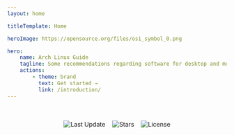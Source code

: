 ```yaml
---
layout: home

titleTemplate: Home

heroImage: https://opensource.org/files/osi_symbol_0.png

hero:
    name: Arch Linux Guide
    tagline: Some recommendations regarding software for desktop and mobile 🔝
    actions:
        - theme: brand
          text: Get started →
          link: /introduction/
---
```


<div style="margin: 3rem 1rem 0 1rem; display: flex; flex-wrap: wrap; justify-content: center; gap: 1rem;">
    <img src="https://img.shields.io/github/last-commit/D3S0X/awesome-software.svg?style=for-the-badge&label=Last%20update" alt="Last Update" />
    <img src="https://img.shields.io/github/stars/D3S0X/awesome-software?style=for-the-badge" alt="Stars">
    <img src="https://img.shields.io/github/license/D3S0X/awesome-software?style=for-the-badge" alt="License">
</div>
